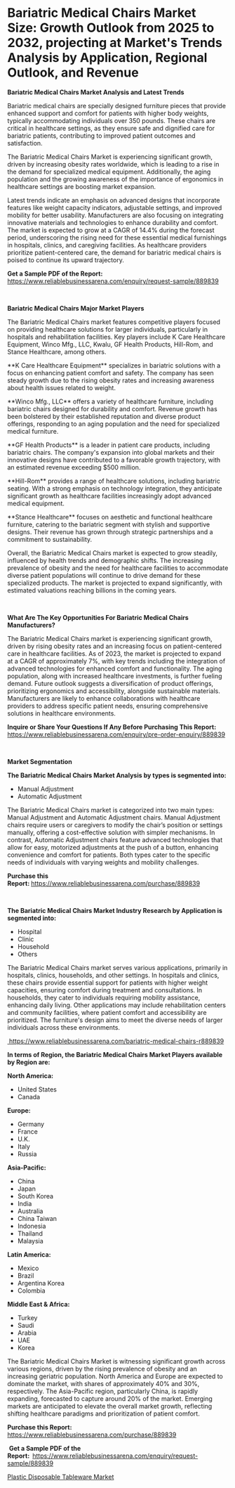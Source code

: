 <p><h1>Bariatric Medical Chairs Market Size: Growth Outlook from 2025 to 2032, projecting at Market's Trends Analysis by Application, Regional Outlook, and Revenue</h1></p><p><strong>Bariatric Medical Chairs Market Analysis and Latest Trends</strong></p>
<p><p>Bariatric medical chairs are specially designed furniture pieces that provide enhanced support and comfort for patients with higher body weights, typically accommodating individuals over 350 pounds. These chairs are critical in healthcare settings, as they ensure safe and dignified care for bariatric patients, contributing to improved patient outcomes and satisfaction. </p><p>The Bariatric Medical Chairs Market is experiencing significant growth, driven by increasing obesity rates worldwide, which is leading to a rise in the demand for specialized medical equipment. Additionally, the aging population and the growing awareness of the importance of ergonomics in healthcare settings are boosting market expansion. </p><p>Latest trends indicate an emphasis on advanced designs that incorporate features like weight capacity indicators, adjustable settings, and improved mobility for better usability. Manufacturers are also focusing on integrating innovative materials and technologies to enhance durability and comfort. The market is expected to grow at a CAGR of 14.4% during the forecast period, underscoring the rising need for these essential medical furnishings in hospitals, clinics, and caregiving facilities. As healthcare providers prioritize patient-centered care, the demand for bariatric medical chairs is poised to continue its upward trajectory.</p></p>
<p><strong>Get a Sample PDF of the Report:&nbsp;</strong> <a href="https://www.reliablebusinessarena.com/enquiry/request-sample/889839?utm_campaign=3294&utm_medium=2&utm_source=Github&utm_content=ia&utm_term=04042025&utm_id=bariatric-medical-chairs">https://www.reliablebusinessarena.com/enquiry/request-sample/889839</a></p>
<p>&nbsp;</p>
<p><strong>Bariatric Medical Chairs Major Market Players</strong></p>
<p><p>The Bariatric Medical Chairs market features competitive players focused on providing healthcare solutions for larger individuals, particularly in hospitals and rehabilitation facilities. Key players include K Care Healthcare Equipment, Winco Mfg., LLC, Kwalu, GF Health Products, Hill-Rom, and Stance Healthcare, among others.</p><p>**K Care Healthcare Equipment** specializes in bariatric solutions with a focus on enhancing patient comfort and safety. The company has seen steady growth due to the rising obesity rates and increasing awareness about health issues related to weight.</p><p>**Winco Mfg., LLC** offers a variety of healthcare furniture, including bariatric chairs designed for durability and comfort. Revenue growth has been bolstered by their established reputation and diverse product offerings, responding to an aging population and the need for specialized medical furniture.</p><p>**GF Health Products** is a leader in patient care products, including bariatric chairs. The company's expansion into global markets and their innovative designs have contributed to a favorable growth trajectory, with an estimated revenue exceeding $500 million.</p><p>**Hill-Rom** provides a range of healthcare solutions, including bariatric seating. With a strong emphasis on technology integration, they anticipate significant growth as healthcare facilities increasingly adopt advanced medical equipment.</p><p>**Stance Healthcare** focuses on aesthetic and functional healthcare furniture, catering to the bariatric segment with stylish and supportive designs. Their revenue has grown through strategic partnerships and a commitment to sustainability.</p><p>Overall, the Bariatric Medical Chairs market is expected to grow steadily, influenced by health trends and demographic shifts. The increasing prevalence of obesity and the need for healthcare facilities to accommodate diverse patient populations will continue to drive demand for these specialized products. The market is projected to expand significantly, with estimated valuations reaching billions in the coming years.</p></p>
<p>&nbsp;</p>
<p><strong>What Are The Key Opportunities For Bariatric Medical Chairs Manufacturers?</strong></p>
<p><p>The Bariatric Medical Chairs market is experiencing significant growth, driven by rising obesity rates and an increasing focus on patient-centered care in healthcare facilities. As of 2023, the market is projected to expand at a CAGR of approximately 7%, with key trends including the integration of advanced technologies for enhanced comfort and functionality. The aging population, along with increased healthcare investments, is further fueling demand. Future outlook suggests a diversification of product offerings, prioritizing ergonomics and accessibility, alongside sustainable materials. Manufacturers are likely to enhance collaborations with healthcare providers to address specific patient needs, ensuring comprehensive solutions in healthcare environments.</p></p>
<p><strong>Inquire or Share Your Questions If Any Before Purchasing This Report:</strong> <a href="https://www.reliablebusinessarena.com/enquiry/pre-order-enquiry/889839?utm_campaign=3294&utm_medium=2&utm_source=Github&utm_content=ia&utm_term=04042025&utm_id=bariatric-medical-chairs">https://www.reliablebusinessarena.com/enquiry/pre-order-enquiry/889839</a></p>
<p>&nbsp;</p>
<p><strong>Market Segmentation</strong></p>
<p><strong>The Bariatric Medical Chairs Market Analysis by types is segmented into:</strong></p>
<p><ul><li>Manual Adjustment</li><li>Automatic Adjustment</li></ul></p>
<p><p>The Bariatric Medical Chairs market is categorized into two main types: Manual Adjustment and Automatic Adjustment chairs. Manual Adjustment chairs require users or caregivers to modify the chair’s position or settings manually, offering a cost-effective solution with simpler mechanisms. In contrast, Automatic Adjustment chairs feature advanced technologies that allow for easy, motorized adjustments at the push of a button, enhancing convenience and comfort for patients. Both types cater to the specific needs of individuals with varying weights and mobility challenges.</p></p>
<p><strong>Purchase this Report:&nbsp;</strong><a href="https://www.reliablebusinessarena.com/purchase/889839?utm_campaign=3294&utm_medium=2&utm_source=Github&utm_content=ia&utm_term=04042025&utm_id=bariatric-medical-chairs">https://www.reliablebusinessarena.com/purchase/889839</a></p>
<p>&nbsp;</p>
<p><strong>The Bariatric Medical Chairs Market Industry Research by Application is segmented into:</strong></p>
<p><ul><li>Hospital</li><li>Clinic</li><li>Household</li><li>Others</li></ul></p>
<p><p>The Bariatric Medical Chairs market serves various applications, primarily in hospitals, clinics, households, and other settings. In hospitals and clinics, these chairs provide essential support for patients with higher weight capacities, ensuring comfort during treatment and consultations. In households, they cater to individuals requiring mobility assistance, enhancing daily living. Other applications may include rehabilitation centers and community facilities, where patient comfort and accessibility are prioritized. The furniture's design aims to meet the diverse needs of larger individuals across these environments.</p></p>
<p><a href="https://www.reliablebusinessarena.com/bariatric-medical-chairs-r889839?utm_campaign=3294&utm_medium=2&utm_source=Github&utm_content=ia&utm_term=04042025&utm_id=bariatric-medical-chairs">&nbsp;https://www.reliablebusinessarena.com/bariatric-medical-chairs-r889839</a></p>
<p><strong>In terms of Region, the Bariatric Medical Chairs Market Players available by Region are:</strong></p>
<p>
    <p> <strong> North America: </strong>
        <ul>
            <li>United States</li>
            <li>Canada</li>
        </ul>
        </p> 
    <p> <strong> Europe: </strong>
        <ul>
            <li>Germany</li>
            <li>France</li>
            <li>U.K.</li>
            <li>Italy</li>
            <li>Russia</li>
        </ul>
        </p> 
    <p> <strong> Asia-Pacific: </strong>
        <ul>
            <li>China</li>
            <li>Japan</li>
            <li>South Korea</li>
            <li>India</li>
            <li>Australia</li>
            <li>China Taiwan</li>
            <li>Indonesia</li>
            <li>Thailand</li>
            <li>Malaysia</li>
        </ul>
        </p> 
    <p> <strong> Latin America: </strong>
        <ul>
            <li>Mexico</li>
            <li>Brazil</li>
            <li>Argentina Korea</li>
            <li>Colombia</li>
        </ul>
        </p> 
    <p> <strong> Middle East & Africa: </strong>
        <ul>
            <li>Turkey</li>
            <li>Saudi</li>
            <li>Arabia</li>
            <li>UAE</li>
            <li>Korea</li>
        </ul>
    </p>
    </p>
<p><p>The Bariatric Medical Chairs Market is witnessing significant growth across various regions, driven by the rising prevalence of obesity and an increasing geriatric population. North America and Europe are expected to dominate the market, with shares of approximately 40% and 30%, respectively. The Asia-Pacific region, particularly China, is rapidly expanding, forecasted to capture around 20% of the market. Emerging markets are anticipated to elevate the overall market growth, reflecting shifting healthcare paradigms and prioritization of patient comfort.</p></p>
<p><strong>Purchase this Report: </strong><a href="https://www.reliablebusinessarena.com/purchase/889839?utm_campaign=3294&utm_medium=2&utm_source=Github&utm_content=ia&utm_term=04042025&utm_id=bariatric-medical-chairs">https://www.reliablebusinessarena.com/purchase/889839</a></p>
<p>&nbsp;<strong>Get a Sample PDF of the Report:&nbsp;&nbsp;</strong><a href="https://www.reliablebusinessarena.com/enquiry/request-sample/889839?utm_campaign=3294&utm_medium=2&utm_source=Github&utm_content=ia&utm_term=04042025&utm_id=bariatric-medical-chairs">https://www.reliablebusinessarena.com/enquiry/request-sample/889839</a></p>
<p><strong></strong></p>
<p><p><a href="https://github.com/usraceby/Market-Research-Report-List-1/blob/main/plastic-disposable-tableware-market.md?utm_campaign=3294&utm_medium=2&utm_source=Github&utm_content=ia&utm_term=04042025&utm_id=bariatric-medical-chairs">Plastic Disposable Tableware Market</a></p></p>